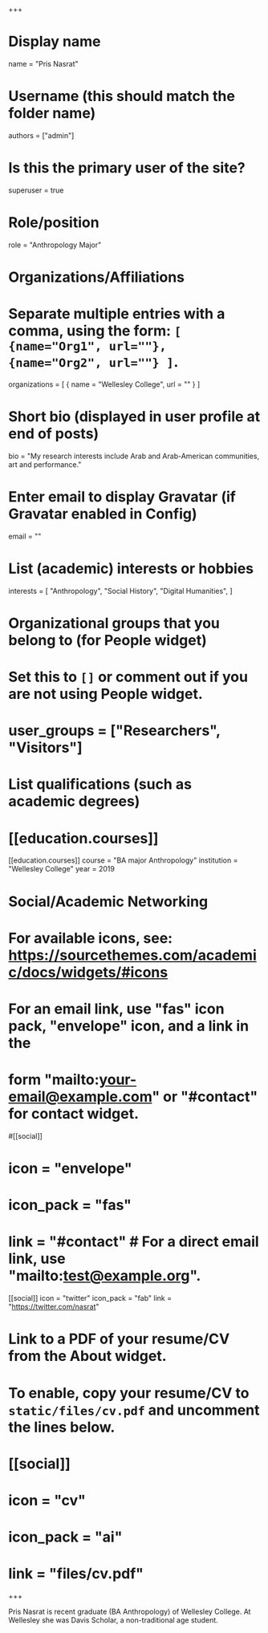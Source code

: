 +++
# Display name
name = "Pris Nasrat"

# Username (this should match the folder name)
authors = ["admin"]

# Is this the primary user of the site?
superuser = true

# Role/position
role = "Anthropology Major"

# Organizations/Affiliations
#   Separate multiple entries with a comma, using the form: `[ {name="Org1", url=""}, {name="Org2", url=""} ]`.
organizations = [ { name = "Wellesley College", url = "" } ]

# Short bio (displayed in user profile at end of posts)
bio = "My research interests include Arab and Arab-American communities, art and performance."

# Enter email to display Gravatar (if Gravatar enabled in Config)
email = ""

# List (academic) interests or hobbies
interests = [
  "Anthropology",
  "Social History",
  "Digital Humanities",
]

# Organizational groups that you belong to (for People widget)
#   Set this to `[]` or comment out if you are not using People widget.
# user_groups = ["Researchers", "Visitors"]

# List qualifications (such as academic degrees)
# [[education.courses]]

[[education.courses]]
  course = "BA major Anthropology"
  institution = "Wellesley College"
  year = 2019

# Social/Academic Networking
# For available icons, see: https://sourcethemes.com/academic/docs/widgets/#icons
#   For an email link, use "fas" icon pack, "envelope" icon, and a link in the
#   form "mailto:your-email@example.com" or "#contact" for contact widget.

#[[social]]
#  icon = "envelope"
#  icon_pack = "fas"
#  link = "#contact"  # For a direct email link, use "mailto:test@example.org".

[[social]]
  icon = "twitter"
  icon_pack = "fab"
  link = "https://twitter.com/nasrat"

# Link to a PDF of your resume/CV from the About widget.
# To enable, copy your resume/CV to `static/files/cv.pdf` and uncomment the lines below.
# [[social]]
#   icon = "cv"
#   icon_pack = "ai"
#   link = "files/cv.pdf"

+++

Pris Nasrat is recent graduate (BA Anthropology) of Wellesley College. At Wellesley she was Davis Scholar, a non-traditional age student.
